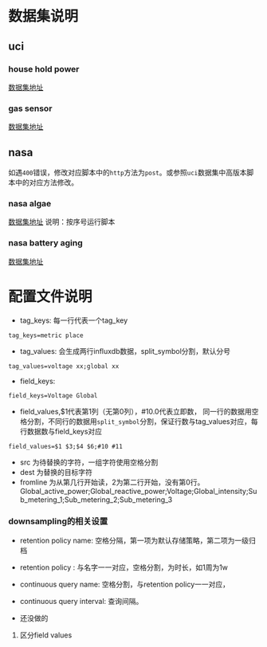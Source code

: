 # 数据集说明
## uci
### house hold power
[数据集地址](http://archive.ics.uci.edu/ml/datasets/Individual%20household%20electric%20power%20consumption)

### gas sensor
[数据集地址](http://archive.ics.uci.edu/ml/datasets/Gas+sensors+for+home+activity+monitoring)

## nasa
如遇`400`错误，修改对应脚本中的`http`方法为`post`。或参照`uci`数据集中高版本脚本中的对应方法修改。
### nasa algae
[数据集地址](https://ti.arc.nasa.gov/dev/tech/dash/groups/pcoe/prognostic-data-repository/publications/#algae)
说明：按序号运行脚本
### nasa battery aging
[数据集地址](https://ti.arc.nasa.gov/dev/tech/dash/groups/pcoe/prognostic-data-repository/publications/#battery)

# 配置文件说明

* tag_keys:
每一行代表一个tag_key
```
tag_keys=metric place
```

* tag_values:
会生成两行influxdb数据，split_symbol分割，默认分号
```
tag_values=voltage xx;global xx
```

* field_keys:
```
field_keys=Voltage Global
```

* field_values,$1代表第1列（无第0列），#10.0代表立即数， 同一行的数据用空格分割，不同行的数据用`split_symbol`分割，保证行数与tag_values对应，每行数据数与field_keys对应
```
field_values=$1 $3;$4 $6;#10 #11
```

* src 为待替换的字符，一组字符使用空格分割
* dest 为替换的目标字符
* fromline 为从第几行开始读，2为第二行开始，没有第0行。
Global_active_power;Global_reactive_power;Voltage;Global_intensity;Sub_metering_1;Sub_metering_2;Sub_metering_3

### downsampling的相关设置
* retention policy name: 空格分隔，第一项为默认存储策略，第二项为一级归档
* retention policy : 与名字一一对应，空格分割，为时长，如1周为1w
* continuous query name: 空格分割，与retention policy一一对应，
* continuous query interval: 查询间隔。

* 还没做的
1. 区分field values

